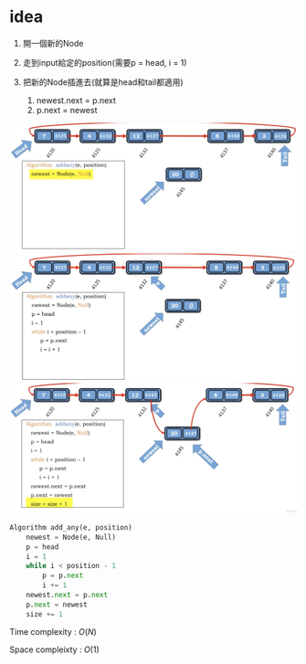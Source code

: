 # idea

1. 開一個新的Node
2. 走到input給定的position(需要p = head, i = 1)
3. 把新的Node插進去(就算是head和tail都適用)

   1. newest.next = p.next
   2. p.next = newest

<img src='../assets/109_2.png'></img>
<img src='../assets/109_1.png'></img>
<img src='../assets/109_3.png'></img>

``` Python
Algorithm add_any(e, position)
    newest = Node(e, Null)
    p = head
    i = 1
    while i < position - 1
        p = p.next
        i += 1
    newest.next = p.next
    p.next = newest
    size += 1 

```

Time complexity : $O(N)$

Space compleixty : $O(1)$
